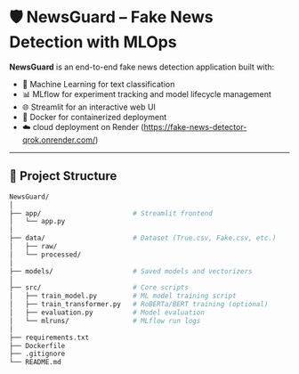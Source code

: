 # 🛡️ NewsGuard – Fake News Detection with MLOps

**NewsGuard** is an end-to-end fake news detection application built with:
- 🧠 Machine Learning for text classification
- 📊 MLflow for experiment tracking and model lifecycle management
- 🌐 Streamlit for an interactive web UI
- 🐳 Docker for containerized deployment
- ☁️ cloud deployment on Render (https://fake-news-detector-qrok.onrender.com/)

---

## 🚀 Project Structure

```bash
NewsGuard/
│
├── app/                       # Streamlit frontend
│   └── app.py
│
├── data/                      # Dataset (True.csv, Fake.csv, etc.)
│   ├── raw/
│   └── processed/
│
├── models/                    # Saved models and vectorizers
│
├── src/                       # Core scripts
│   ├── train_model.py         # ML model training script
│   ├── train_transformer.py   # RoBERTa/BERT training (optional)
│   ├── evaluation.py          # Model evaluation
│   └── mlruns/                # MLflow run logs
│
├── requirements.txt
├── Dockerfile
├── .gitignore
└── README.md
